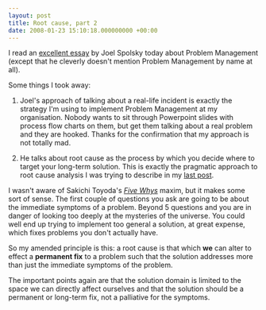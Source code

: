 ```yaml
---
layout: post
title: Root cause, part 2
date: 2008-01-23 15:10:18.000000000 +00:00
---
```

I read an <a target="_blank" href="https://joelonsoftware.com/items/2008/01/22.html">excellent essay</a> by Joel Spolsky today about Problem Management (except that he cleverly doesn't mention Problem Management by name at all).

Some things I took away:

1. Joel's approach of talking about a real-life incident is exactly the strategy I'm using to implement Problem Management at my organisation. Nobody wants to sit through Powerpoint slides with process flow charts on them, but get them talking about a real problem and they are hooked. Thanks for the confirmation that my approach is not totally mad.

2. He talks about root cause as the process by which you decide where to target your long-term solution. This is exactly the pragmatic approach to root cause analysis I was trying to describe in my <a target="_blank" href="https://joelonsoftware.com/items/2008/01/22.html">last post</a>.

I wasn't aware of Sakichi Toyoda's <em><a target="_blank" href="https://en.wikipedia.org/wiki/5_Whys">Five Whys</a></em> maxim, but it makes some sort of sense. The first couple of questions you ask are going to be about the immediate symptoms of a problem. Beyond 5 questions and you are in danger of looking too deeply at the mysteries of the universe. You could well end up trying to implement too general a solution, at great expense, which fixes problems you don't actually have.

So my amended principle is this: a root cause is that which <strong>we</strong> can alter to effect a <strong>permanent fix</strong> to a problem such that the solution addresses more than just the immediate symptoms of the problem.

The important points again are that the solution domain is limited to the space we can directly affect ourselves and that the solution should be a permanent or long-term fix, not a palliative for the symptoms.
